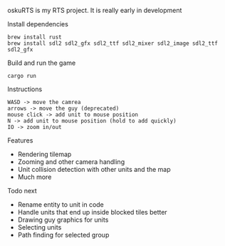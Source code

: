 
oskuRTS is my RTS project. It is really early in development

Install dependencies

```
brew install rust
brew install sdl2 sdl2_gfx sdl2_ttf sdl2_mixer sdl2_image sdl2_ttf sdl2_gfx
```

Build and run the game

```
cargo run
```

Instructions

```
WASD -> move the camrea
arrows -> move the guy (deprecated)
mouse click -> add unit to mouse position
N -> add unit to mouse position (hold to add quickly)
IO -> zoom in/out
```

Features

 - Rendering tilemap
 - Zooming and other camera handling
 - Unit collision detection with other units and the map
 - Much more

Todo next

 - Rename entity to unit in code
 - Handle units that end up inside blocked tiles better
 - Drawing guy graphics for units
 - Selecting units
 - Path finding for selected group

